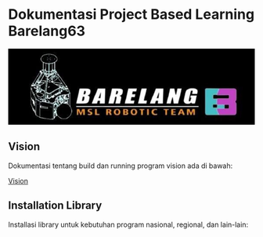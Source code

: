 # Dokumentasi Project Based Learning Barelang63

<img src="assets/barelang63img.png" alt="Alt text" width="1640"/>

## **Vision**
Dokumentasi tentang build dan running program vision ada di bawah:

[Vision](VISION/install_zed_sdk.md)

## **Installation Library**
Installasi library untuk kebutuhan program nasional, regional, dan lain-lain:


